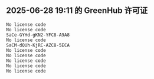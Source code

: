 ## 2025-06-28 19:11 的 GreenHub 许可证
```
No license code
No license code
SaCe-GYHd-gKN2-YFC8-A9A8
No license code
SaCM-dQUh-KjRC-AZC8-5ECA
No license code
No license code
No license code
No license code
No license code
```
